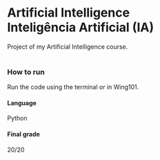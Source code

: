 # Artificial Intelligence <br> Inteligência Artificial (IA)
Project of my Artificial Intelligence course. <br><br>

### How to run
Run the code using the terminal or in Wing101.<br>

#### Language
Python<br>

#### Final grade
20/20

